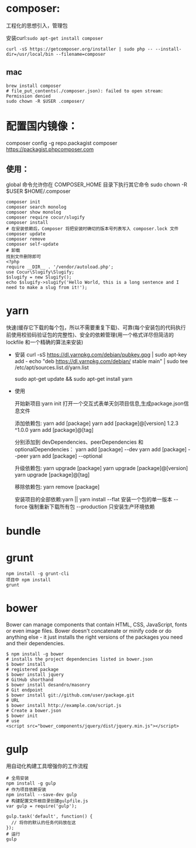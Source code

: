 # composer:

工程化的思想引入，管理包

安装curl:`sudo apt-get install composer`

```
curl -sS https://getcomposer.org/installer | sudo php -- --install-dir=/usr/local/bin --filename=composer
```

## mac

```
brew install composer
# file_put_contents(./composer.json): failed to open stream: Permission denied
sudo chown -R $USER .composer/
```

# 配置国内镜像：

composer config -g repo.packagist composer <https://packagist.phpcomposer.com>

## 使用：

global 命令允许你在 COMPOSER_HOME 目录下执行其它命令 sudo chown -R $USER $HOME/.composer

```
composer init
composer search monolog
compsoer show monolog
composer require cocur/slugify
composer install
# 在安装依赖后，Composer 将把安装时确切的版本号列表写入 composer.lock 文件
composer update
composer remove
composer self-update
# 卸载
找到文件删除即可
<?php
require __DIR__ . '/vendor/autoload.php';
use Cocur\Slugify\Slugify;
$slugify = new Slugify();
echo $slugify->slugify('Hello World, this is a long sentence and I need to make a slug from it!');
```

# yarn

快速(缓存它下载的每个包，所以不需要重复下载)、可靠(每个安装包的代码执行前使用校验码验证包的完整性)、安全的依赖管理(用一个格式详尽但简洁的 lockfile 和一个精确的算法来安装)

- 安装 curl -sS <https://dl.yarnpkg.com/debian/pubkey.gpg> | sudo apt-key add - echo "deb <https://dl.yarnpkg.com/debian/> stable main" | sudo tee /etc/apt/sources.list.d/yarn.list

  sudo apt-get update && sudo apt-get install yarn

- 使用

  开始新项目:yarn init 打开一个交互式表单天剑项目信息,生成package.json信息文件

  添加依赖包: yarn add [package] yarn add [package]@[version] 1.2.3 ^1.0.0 yarn add [package]@[tag]

  分别添加到 devDependencies、peerDependencies 和 optionalDependencies： yarn add [package] --dev yarn add [package] --peer yarn add [package] --optional

  升级依赖包: yarn upgrade [package] yarn upgrade [package]@[version] yarn upgrade [package]@[tag]

  移除依赖包: yarn remove [package]

  安装项目的全部依赖:yarn || yarn install --flat 安装一个包的单一版本 --force 强制重新下载所有包 --production 只安装生产环境依赖

# bundle

# grunt

```
npm install -g grunt-cli
项目中 npm install
grunt
```

# bower

Bower can manage components that contain HTML, CSS, JavaScript, fonts or even image files. Bower doesn't concatenate or minify code or do anything else - it just installs the right versions of the packages you need and their dependencies.

```
$ npm install -g bower
# installs the project dependencies listed in bower.json
$ bower install
# registered package
$ bower install jquery
# GitHub shorthand
$ bower install desandro/masonry
# Git endpoint
$ bower install git://github.com/user/package.git
# URL
$ bower install http://example.com/script.js
# Create a bower.json
$ bower init
# use
<script src="bower_components/jquery/dist/jquery.min.js"></script>
```

# gulp

用自动化构建工具增强你的工作流程

```
# 全局安装
npm install -g gulp
# 作为项目依赖安装
npm install --save-dev gulp
# 构建配置文件根目录创建gulpfile.js
var gulp = require('gulp');

gulp.task('default', function() {
  // 将你的默认的任务代码放在这
});
# 运行
gulp
```
